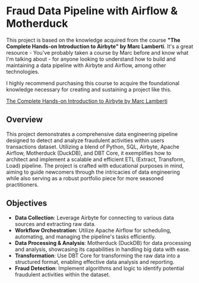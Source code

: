 # Fraud Data Pipeline with Airflow & Motherduck

This project is based on the knowledge acquired from the course **"The Complete Hands-on Introduction to Airbyte" by Marc Lamberti**. It's a great resource - You've probably taken a course by Marc before and know what I'm talking about - for anyone looking to understand how to build and maintaining a data pipeline with Airbyte and Airflow, among other technologies. 

I highly recommend purchasing this course to acquire the foundational knowledge necessary for creating and sustaining a project like this.

[The Complete Hands-on Introduction to Airbyte by Marc Lamberti](https://www.udemy.com/share/10aFV63@tA0Pxk1F1wboCxLh-osqchhF7obA8Cv1ITRS8dQmwLLC696845z9SSAIJ3LJvtyR/)

## Overview

This project demonstrates a comprehensive data engineering pipeline designed to detect and analyze fraudulent activities within users transactions dataset. Utilizing a blend of Python, SQL, Airbyte, Apache Airflow, Motherduck (DuckDB), and DBT Core, it exemplifies how to architect and implement a scalable and efficient ETL (Extract, Transform, Load) pipeline. The project is crafted with educational purposes in mind, aiming to guide newcomers through the intricacies of data engineering while also serving as a robust portfolio piece for more seasoned practitioners.

## Objectives

* **Data Collection**: Leverage Airbyte for connecting to various data sources and extracting raw data.
* **Workflow Orchestration**: Utilize Apache Airflow for scheduling, automating, and managing the pipeline's tasks efficiently.
* **Data Processing & Analysis**: Motherduck (DuckDB) for data processing and analysis, showcasing its capabilities in handling big data with ease.
* **Transformation**: Use DBT Core for transforming the raw data into a structured format, enabling effective data analysis and reporting.
* **Fraud Detection**: Implement algorithms and logic to identify potential fraudulent activities within the dataset.